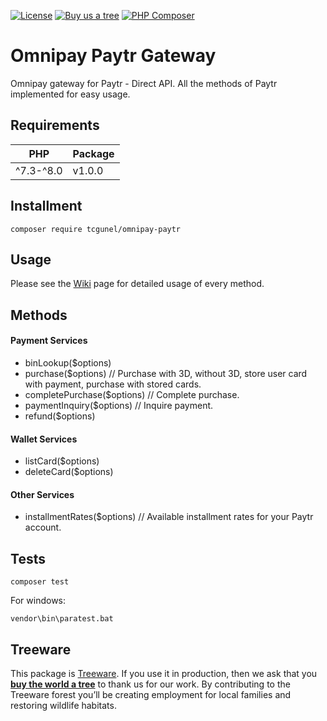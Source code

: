 [![License](https://poser.pugx.org/tcgunel/omnipay-paytr/license)](https://packagist.org/packages/tcgunel/omnipay-paytr)
[![Buy us a tree](https://img.shields.io/badge/Treeware-%F0%9F%8C%B3-lightgreen)](https://plant.treeware.earth/tcgunel/omnipay-paytr)
[![PHP Composer](https://github.com/tcgunel/omnipay-paytr/actions/workflows/tests.yml/badge.svg)](https://github.com/tcgunel/omnipay-paytr/actions/workflows/tests.yml)

# Omnipay Paytr Gateway
Omnipay gateway for Paytr - Direct API. All the methods of Paytr implemented for easy usage.

## Requirements
| PHP       | Package |
|-----------|---------|
| ^7.3-^8.0 | v1.0.0  |

## Installment

```
composer require tcgunel/omnipay-paytr
```

## Usage

Please see the [Wiki](https://github.com/tcgunel/omnipay-paytr/wiki) page for detailed usage of every method.

## Methods
#### Payment Services

* binLookup($options)
* purchase($options) // Purchase with 3D, without 3D, store user card with payment, purchase with stored cards.
* completePurchase($options) // Complete purchase.
* paymentInquiry($options) // Inquire payment.
* refund($options)

#### Wallet Services

* listCard($options)
* deleteCard($options)

#### Other Services

* installmentRates($options) // Available installment rates for your Paytr account.


## Tests
```
composer test
```
For windows:
```
vendor\bin\paratest.bat
```

## Treeware

This package is [Treeware](https://treeware.earth). If you use it in production, then we ask that you [**buy the world a tree**](https://plant.treeware.earth/tcgunel/omnipay-paytr) to thank us for our work. By contributing to the Treeware forest you’ll be creating employment for local families and restoring wildlife habitats.
